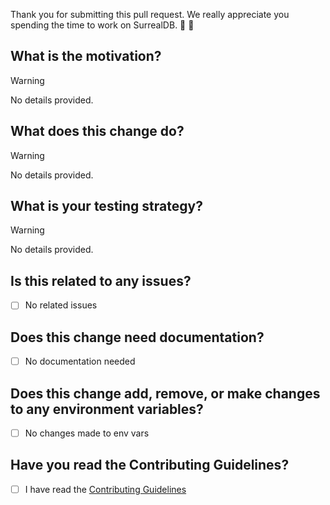 Thank you for submitting this pull request. We really appreciate you spending the time to work on SurrealDB. 🚀 🎉 

## What is the motivation?

<!-- Please provide details on the motivation for why you have made this change.-->

> [!WARNING]
No details provided.

## What does this change do?

<!-- Please provide a description of what this pull request does, and how it solves the problem. -->

> [!WARNING]
> No details provided.

## What is your testing strategy?

<!-- Write your test plan here. Please provide us with clear instructions on how you verified your changes work. -->

> [!WARNING]
> No details provided.

## Is this related to any issues?

<!-- If this pull request is related to other pull requests, or resolves any issues, then link all related or closed items here, using 'Closes #101' or 'Fixes #101' to automatically close any linked issues. -->

- [ ] No related issues

## Does this change need documentation?

<!-- If this pull request requires changes, updates, or improvements to the documentation, then add a corresponding issue on the https://github.com/surrealdb/docs.surrealdb.com repository, and link to it here. -->

- [ ] No documentation needed

## Does this change add, remove, or make changes to any environment variables?

<!-- Please add the label "Modifies env vars" from the Labels dropdown to the right if such changes are made. No more details are needed as the code itself will show what has changed. -->

- [ ] No changes made to env vars

## Have you read the Contributing Guidelines?

<!-- All pull requests require that the contributing guidelines have been read and agreed to. -->

- [ ] I have read the [Contributing Guidelines](https://github.com/surrealdb/surrealdb/blob/main/CONTRIBUTING.md)
